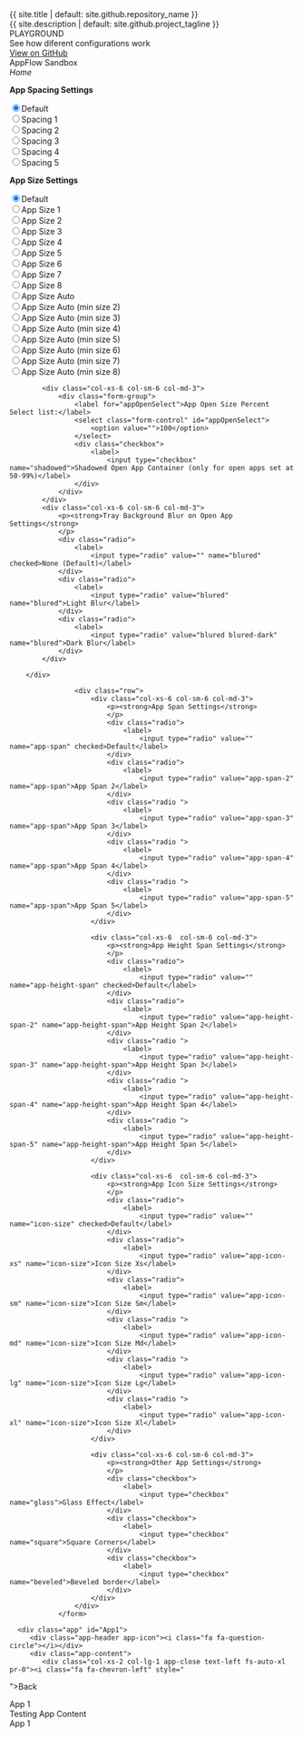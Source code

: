 <link rel="stylesheet" href="{{ site.baseurl }}/css/docs.css">
<link rel="stylesheet" type="text/css" href="//fonts.googleapis.com/css?family=Raleway" />
<script type="text/javascript" src="{{ site.baseurl }}/example.js"></script>
<div class="col-xs-12 col-md-3 p-0">
   <div class="col-xs-12 fr fs-auto-h6">{{ site.title | default: site.github.repository_name }}</div>
   <div class="col-xs-12 fr fs-auto-xs text-color-light">{{ site.description | default: site.github.project_tagline }}</div>
</div>
<div class="col-xs-12 col-md-6">
   <div class="fr tc text-color-primary fs-auto-h2">PLAYGROUND</div>
   <div class="fr tc text-color-primary fs-auto-lg">See how diferent configurations work</div>
</div>
<div class="col-xs-12 col-md-3"></div>
<div class="section col-xs-12 btn-row">
   <a href="{{ site.github.repository_url }}" class="btn btn-appflow">View on GitHub</a>
   <div class="btn btn-appflow">AppFlow Sandbox</div>
   <div class="btn btn-appflow"><i class="fa fa-home"><span class="fr">Home</span></i></div>
</div>



<form id="MyAppTrayControls" class="container">
        <div class="row">
            <div class="col-xs-6 col-sm-6 col-md-3">
                <p><strong>App Spacing Settings</strong>
                </p>
                <div class="radio spacing-control">
                    <label>
                        <input type="radio" value="" name="spacing" checked>Default</label>
                </div>
                <div class="radio">
                    <label>
                        <input type="radio" value="spacing-1" name="spacing">Spacing 1</label>
                </div>
                <div class="radio">
                    <label>
                        <input type="radio" value="spacing-2" name="spacing">Spacing 2</label>
                </div>
                <div class="radio ">
                    <label>
                        <input type="radio" value="spacing-3" name="spacing">Spacing 3</label>
                </div>
                <div class="radio ">
                    <label>
                        <input type="radio" value="spacing-4" name="spacing">Spacing 4</label>
                </div>
                <div class="radio ">
                    <label>
                        <input type="radio" value="spacing-5" name="spacing">Spacing 5</label>
                </div>
            </div>
            <div class="col-xs-6 col-sm-6 col-md-3">
                <p><strong>App Size Settings</strong>
                </p>
                <div class="radio app-size-control">
                    <label>
                        <input type="radio" value="" name="app-size" checked>Default</label>
                </div>
                <div class="radio">
                    <label>
                        <input type="radio" value="app-size-1" name="app-size">App Size 1</label>
                </div>
                <div class="radio">
                    <label>
                        <input type="radio" value="app-size-2" name="app-size">App Size 2</label>
                </div>
                <div class="radio ">
                    <label>
                        <input type="radio" value="app-size-3" name="app-size">App Size 3</label>
                </div>
                <div class="radio ">
                    <label>
                        <input type="radio" value="app-size-4" name="app-size">App Size 4</label>
                </div>
                <div class="radio ">
                    <label>
                        <input type="radio" value="app-size-5" name="app-size">App Size 5</label>
                </div>
                <div class="radio ">
                    <label>
                        <input type="radio" value="app-size-6" name="app-size">App Size 6</label>
                </div>
                <div class="radio ">
                    <label>
                        <input type="radio" value="app-size-7" name="app-size">App Size 7</label>
                </div>
                <div class="radio ">
                    <label>
                        <input type="radio" value="app-size-8" name="app-size">App Size 8</label>
                </div>
                <div class="radio ">
                    <label>
                        <input type="radio" value="app-size-auto" name="app-size">App Size Auto</label>
                </div>
                <div class="radio ">
                    <label>
                        <input type="radio" value="app-size-auto-2" name="app-size">App Size Auto (min size 2)</label>
                </div>
                <div class="radio ">
                    <label>
                        <input type="radio" value="app-size-auto-3" name="app-size">App Size Auto (min size 3)</label>
                </div>
                <div class="radio ">
                    <label>
                        <input type="radio" value="app-size-auto-4" name="app-size">App Size Auto (min size 4)</label>
                </div>
                <div class="radio ">
                    <label>
                        <input type="radio" value="app-size-auto-5" name="app-size">App Size Auto (min size 5)</label>
                </div>
                <div class="radio ">
                    <label>
                        <input type="radio" value="app-size-auto-6" name="app-size">App Size Auto (min size 6)</label>
                </div>
                <div class="radio ">
                    <label>
                        <input type="radio" value="app-size-auto-7" name="app-size">App Size Auto (min size 7)</label>
                </div>
                <div class="radio ">
                    <label>
                        <input type="radio" value="app-size-auto-8" name="app-size">App Size Auto (min size 8)</label>
                </div>
            </div>

            <div class="col-xs-6 col-sm-6 col-md-3">
                <div class="form-group">
                    <label for="appOpenSelect">App Open Size Percent Select list:</label>
                    <select class="form-control" id="appOpenSelect">
                        <option value="">100</option>
                    </select>
                    <div class="checkbox">
                        <label>
                            <input type="checkbox" name="shadowed">Shadowed Open App Container (only for open apps set at 50-99%)</label>
                    </div>
                </div>
            </div>
            <div class="col-xs-6 col-sm-6 col-md-3">
                <p><strong>Tray Background Blur on Open App Settings</strong>
                </p>
                <div class="radio">
                    <label>
                        <input type="radio" value="" name="blured" checked>None (Default)</label>
                </div>
                <div class="radio">
                    <label>
                        <input type="radio" value="blured" name="blured">Light Blur</label>
                </div>
                <div class="radio">
                    <label>
                        <input type="radio" value="blured blured-dark" name="blured">Dark Blur</label>
                </div>
            </div>

        </div>
    
                    <div class="row">
                        <div class="col-xs-6 col-sm-6 col-md-3">
                            <p><strong>App Span Settings</strong>
                            </p>
                            <div class="radio">
                                <label>
                                    <input type="radio" value="" name="app-span" checked>Default</label>
                            </div>
                            <div class="radio">
                                <label>
                                    <input type="radio" value="app-span-2" name="app-span">App Span 2</label>
                            </div>
                            <div class="radio ">
                                <label>
                                    <input type="radio" value="app-span-3" name="app-span">App Span 3</label>
                            </div>
                            <div class="radio ">
                                <label>
                                    <input type="radio" value="app-span-4" name="app-span">App Span 4</label>
                            </div>
                            <div class="radio ">
                                <label>
                                    <input type="radio" value="app-span-5" name="app-span">App Span 5</label>
                            </div>
                        </div>

                        <div class="col-xs-6  col-sm-6 col-md-3">
                            <p><strong>App Height Span Settings</strong>
                            </p>
                            <div class="radio">
                                <label>
                                    <input type="radio" value="" name="app-height-span" checked>Default</label>
                            </div>
                            <div class="radio">
                                <label>
                                    <input type="radio" value="app-height-span-2" name="app-height-span">App Height Span 2</label>
                            </div>
                            <div class="radio ">
                                <label>
                                    <input type="radio" value="app-height-span-3" name="app-height-span">App Height Span 3</label>
                            </div>
                            <div class="radio ">
                                <label>
                                    <input type="radio" value="app-height-span-4" name="app-height-span">App Height Span 4</label>
                            </div>
                            <div class="radio ">
                                <label>
                                    <input type="radio" value="app-height-span-5" name="app-height-span">App Height Span 5</label>
                            </div>
                        </div>

                        <div class="col-xs-6  col-sm-6 col-md-3">
                            <p><strong>App Icon Size Settings</strong>
                            </p>
                            <div class="radio">
                                <label>
                                    <input type="radio" value="" name="icon-size" checked>Default</label>
                            </div>
                            <div class="radio">
                                <label>
                                    <input type="radio" value="app-icon-xs" name="icon-size">Icon Size Xs</label>
                            </div>
                            <div class="radio">
                                <label>
                                    <input type="radio" value="app-icon-sm" name="icon-size">Icon Size Sm</label>
                            </div>
                            <div class="radio ">
                                <label>
                                    <input type="radio" value="app-icon-md" name="icon-size">Icon Size Md</label>
                            </div>
                            <div class="radio ">
                                <label>
                                    <input type="radio" value="app-icon-lg" name="icon-size">Icon Size Lg</label>
                            </div>
                            <div class="radio ">
                                <label>
                                    <input type="radio" value="app-icon-xl" name="icon-size">Icon Size Xl</label>
                            </div>
                        </div>

                        <div class="col-xs-6 col-sm-6 col-md-3">
                            <p><strong>Other App Settings</strong>
                            </p>
                            <div class="checkbox">
                                <label>
                                    <input type="checkbox" name="glass">Glass Effect</label>
                            </div>
                            <div class="checkbox">
                                <label>
                                    <input type="checkbox" name="square">Square Corners</label>
                            </div>
                            <div class="checkbox">
                                <label>
                                    <input type="checkbox" name="beveled">Beveled border</label>
                            </div>
                        </div>
                    </div>
                </form>



<div class="tray-wrapper auto-resize col-xs-12 p-0">
   <div class="section app-tray" id="myAppTray">
      
      <div class="app" id="App1">
         <div class="app-header app-icon"><i class="fa fa-question-circle"></i></div>
         <div class="app-content">
            <div class="col-xs-2 col-lg-1 app-close text-left fs-auto-xl pr-0"><i class="fa fa-chevron-left" style="
"></i><span class="fr">Back</span></div>
            <div class="col-xs-8 col-lg-10 fr fs-auto-h3 p-0">App 1</div>
            <div class="col-xs-2 col-lg-1"></div>
            <div class="col-xs-12 fs-auto-h5"> Testing App Content</div>
         </div>
         <div class="app-title">App 1</div>
      </div>
   </div>
</div>
